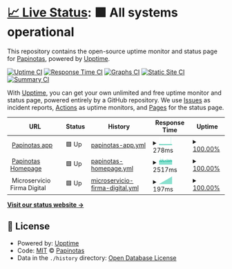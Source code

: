 # [📈 Live Status](https://status.papinotasapp.com): <!--live status--> **🟩 All systems operational**

This repository contains the open-source uptime monitor and status page for [Papinotas](https://papinotas.com), powered by [Upptime](https://github.com/upptime/upptime).

[![Uptime CI](https://github.com/Papinotas-Desarrollo/upptime/workflows/Uptime%20CI/badge.svg)](https://github.com/Papinotas-Desarrollo/upptime/actions?query=workflow%3A%22Uptime+CI%22)
[![Response Time CI](https://github.com/Papinotas-Desarrollo/upptime/workflows/Response%20Time%20CI/badge.svg)](https://github.com/Papinotas-Desarrollo/upptime/actions?query=workflow%3A%22Response+Time+CI%22)
[![Graphs CI](https://github.com/Papinotas-Desarrollo/upptime/workflows/Graphs%20CI/badge.svg)](https://github.com/Papinotas-Desarrollo/upptime/actions?query=workflow%3A%22Graphs+CI%22)
[![Static Site CI](https://github.com/Papinotas-Desarrollo/upptime/workflows/Static%20Site%20CI/badge.svg)](https://github.com/Papinotas-Desarrollo/upptime/actions?query=workflow%3A%22Static+Site+CI%22)
[![Summary CI](https://github.com/Papinotas-Desarrollo/upptime/workflows/Summary%20CI/badge.svg)](https://github.com/Papinotas-Desarrollo/upptime/actions?query=workflow%3A%22Summary+CI%22)

With [Upptime](https://upptime.js.org), you can get your own unlimited and free uptime monitor and status page, powered entirely by a GitHub repository. We use [Issues](https://github.com/Papinotas-Desarrollo/upptime/issues) as incident reports, [Actions](https://github.com/Papinotas-Desarrollo/upptime/actions) as uptime monitors, and [Pages](https://status.papinotasapp.com) for the status page.

<!--start: status pages-->
<!-- This summary is generated by Upptime (https://github.com/upptime/upptime) -->
<!-- Do not edit this manually, your changes will be overwritten -->
<!-- prettier-ignore -->
| URL | Status | History | Response Time | Uptime |
| --- | ------ | ------- | ------------- | ------ |
| <img alt="" src="https://favicons.githubusercontent.com/papinotasapp.com" height="13"> [Papinotas app](https://papinotasapp.com/user) | 🟩 Up | [papinotas-app.yml](https://github.com/Papinotas-Desarrollo/upptime/commits/HEAD/history/papinotas-app.yml) | <details><summary><img alt="Response time graph" src="./graphs/papinotas-app/response-time-week.png" height="20"> 278ms</summary><br><a href="https://status.papinotasapp.com/history/papinotas-app"><img alt="Response time 281" src="https://img.shields.io/endpoint?url=https%3A%2F%2Fraw.githubusercontent.com%2FPapinotas-Desarrollo%2Fupptime%2FHEAD%2Fapi%2Fpapinotas-app%2Fresponse-time.json"></a><br><a href="https://status.papinotasapp.com/history/papinotas-app"><img alt="24-hour response time 301" src="https://img.shields.io/endpoint?url=https%3A%2F%2Fraw.githubusercontent.com%2FPapinotas-Desarrollo%2Fupptime%2FHEAD%2Fapi%2Fpapinotas-app%2Fresponse-time-day.json"></a><br><a href="https://status.papinotasapp.com/history/papinotas-app"><img alt="7-day response time 278" src="https://img.shields.io/endpoint?url=https%3A%2F%2Fraw.githubusercontent.com%2FPapinotas-Desarrollo%2Fupptime%2FHEAD%2Fapi%2Fpapinotas-app%2Fresponse-time-week.json"></a><br><a href="https://status.papinotasapp.com/history/papinotas-app"><img alt="30-day response time 281" src="https://img.shields.io/endpoint?url=https%3A%2F%2Fraw.githubusercontent.com%2FPapinotas-Desarrollo%2Fupptime%2FHEAD%2Fapi%2Fpapinotas-app%2Fresponse-time-month.json"></a><br><a href="https://status.papinotasapp.com/history/papinotas-app"><img alt="1-year response time 281" src="https://img.shields.io/endpoint?url=https%3A%2F%2Fraw.githubusercontent.com%2FPapinotas-Desarrollo%2Fupptime%2FHEAD%2Fapi%2Fpapinotas-app%2Fresponse-time-year.json"></a></details> | <details><summary><a href="https://status.papinotasapp.com/history/papinotas-app">100.00%</a></summary><a href="https://status.papinotasapp.com/history/papinotas-app"><img alt="All-time uptime 100.00%" src="https://img.shields.io/endpoint?url=https%3A%2F%2Fraw.githubusercontent.com%2FPapinotas-Desarrollo%2Fupptime%2FHEAD%2Fapi%2Fpapinotas-app%2Fuptime.json"></a><br><a href="https://status.papinotasapp.com/history/papinotas-app"><img alt="24-hour uptime 100.00%" src="https://img.shields.io/endpoint?url=https%3A%2F%2Fraw.githubusercontent.com%2FPapinotas-Desarrollo%2Fupptime%2FHEAD%2Fapi%2Fpapinotas-app%2Fuptime-day.json"></a><br><a href="https://status.papinotasapp.com/history/papinotas-app"><img alt="7-day uptime 100.00%" src="https://img.shields.io/endpoint?url=https%3A%2F%2Fraw.githubusercontent.com%2FPapinotas-Desarrollo%2Fupptime%2FHEAD%2Fapi%2Fpapinotas-app%2Fuptime-week.json"></a><br><a href="https://status.papinotasapp.com/history/papinotas-app"><img alt="30-day uptime 100.00%" src="https://img.shields.io/endpoint?url=https%3A%2F%2Fraw.githubusercontent.com%2FPapinotas-Desarrollo%2Fupptime%2FHEAD%2Fapi%2Fpapinotas-app%2Fuptime-month.json"></a><br><a href="https://status.papinotasapp.com/history/papinotas-app"><img alt="1-year uptime 100.00%" src="https://img.shields.io/endpoint?url=https%3A%2F%2Fraw.githubusercontent.com%2FPapinotas-Desarrollo%2Fupptime%2FHEAD%2Fapi%2Fpapinotas-app%2Fuptime-year.json"></a></details>
| <img alt="" src="https://favicons.githubusercontent.com/www.papinotas.cl" height="13"> [Papinotas Homepage](https://www.papinotas.cl) | 🟩 Up | [papinotas-homepage.yml](https://github.com/Papinotas-Desarrollo/upptime/commits/HEAD/history/papinotas-homepage.yml) | <details><summary><img alt="Response time graph" src="./graphs/papinotas-homepage/response-time-week.png" height="20"> 2517ms</summary><br><a href="https://status.papinotasapp.com/history/papinotas-homepage"><img alt="Response time 2409" src="https://img.shields.io/endpoint?url=https%3A%2F%2Fraw.githubusercontent.com%2FPapinotas-Desarrollo%2Fupptime%2FHEAD%2Fapi%2Fpapinotas-homepage%2Fresponse-time.json"></a><br><a href="https://status.papinotasapp.com/history/papinotas-homepage"><img alt="24-hour response time 2543" src="https://img.shields.io/endpoint?url=https%3A%2F%2Fraw.githubusercontent.com%2FPapinotas-Desarrollo%2Fupptime%2FHEAD%2Fapi%2Fpapinotas-homepage%2Fresponse-time-day.json"></a><br><a href="https://status.papinotasapp.com/history/papinotas-homepage"><img alt="7-day response time 2517" src="https://img.shields.io/endpoint?url=https%3A%2F%2Fraw.githubusercontent.com%2FPapinotas-Desarrollo%2Fupptime%2FHEAD%2Fapi%2Fpapinotas-homepage%2Fresponse-time-week.json"></a><br><a href="https://status.papinotasapp.com/history/papinotas-homepage"><img alt="30-day response time 2408" src="https://img.shields.io/endpoint?url=https%3A%2F%2Fraw.githubusercontent.com%2FPapinotas-Desarrollo%2Fupptime%2FHEAD%2Fapi%2Fpapinotas-homepage%2Fresponse-time-month.json"></a><br><a href="https://status.papinotasapp.com/history/papinotas-homepage"><img alt="1-year response time 2409" src="https://img.shields.io/endpoint?url=https%3A%2F%2Fraw.githubusercontent.com%2FPapinotas-Desarrollo%2Fupptime%2FHEAD%2Fapi%2Fpapinotas-homepage%2Fresponse-time-year.json"></a></details> | <details><summary><a href="https://status.papinotasapp.com/history/papinotas-homepage">100.00%</a></summary><a href="https://status.papinotasapp.com/history/papinotas-homepage"><img alt="All-time uptime 100.00%" src="https://img.shields.io/endpoint?url=https%3A%2F%2Fraw.githubusercontent.com%2FPapinotas-Desarrollo%2Fupptime%2FHEAD%2Fapi%2Fpapinotas-homepage%2Fuptime.json"></a><br><a href="https://status.papinotasapp.com/history/papinotas-homepage"><img alt="24-hour uptime 100.00%" src="https://img.shields.io/endpoint?url=https%3A%2F%2Fraw.githubusercontent.com%2FPapinotas-Desarrollo%2Fupptime%2FHEAD%2Fapi%2Fpapinotas-homepage%2Fuptime-day.json"></a><br><a href="https://status.papinotasapp.com/history/papinotas-homepage"><img alt="7-day uptime 100.00%" src="https://img.shields.io/endpoint?url=https%3A%2F%2Fraw.githubusercontent.com%2FPapinotas-Desarrollo%2Fupptime%2FHEAD%2Fapi%2Fpapinotas-homepage%2Fuptime-week.json"></a><br><a href="https://status.papinotasapp.com/history/papinotas-homepage"><img alt="30-day uptime 100.00%" src="https://img.shields.io/endpoint?url=https%3A%2F%2Fraw.githubusercontent.com%2FPapinotas-Desarrollo%2Fupptime%2FHEAD%2Fapi%2Fpapinotas-homepage%2Fuptime-month.json"></a><br><a href="https://status.papinotasapp.com/history/papinotas-homepage"><img alt="1-year uptime 100.00%" src="https://img.shields.io/endpoint?url=https%3A%2F%2Fraw.githubusercontent.com%2FPapinotas-Desarrollo%2Fupptime%2FHEAD%2Fapi%2Fpapinotas-homepage%2Fuptime-year.json"></a></details>
| <img alt="" src="https://favicons.githubusercontent.com/null" height="13"> Microservicio Firma Digital | 🟩 Up | [microservicio-firma-digital.yml](https://github.com/Papinotas-Desarrollo/upptime/commits/HEAD/history/microservicio-firma-digital.yml) | <details><summary><img alt="Response time graph" src="./graphs/microservicio-firma-digital/response-time-week.png" height="20"> 197ms</summary><br><a href="https://status.papinotasapp.com/history/microservicio-firma-digital"><img alt="Response time 197" src="https://img.shields.io/endpoint?url=https%3A%2F%2Fraw.githubusercontent.com%2FPapinotas-Desarrollo%2Fupptime%2FHEAD%2Fapi%2Fmicroservicio-firma-digital%2Fresponse-time.json"></a><br><a href="https://status.papinotasapp.com/history/microservicio-firma-digital"><img alt="24-hour response time 197" src="https://img.shields.io/endpoint?url=https%3A%2F%2Fraw.githubusercontent.com%2FPapinotas-Desarrollo%2Fupptime%2FHEAD%2Fapi%2Fmicroservicio-firma-digital%2Fresponse-time-day.json"></a><br><a href="https://status.papinotasapp.com/history/microservicio-firma-digital"><img alt="7-day response time 197" src="https://img.shields.io/endpoint?url=https%3A%2F%2Fraw.githubusercontent.com%2FPapinotas-Desarrollo%2Fupptime%2FHEAD%2Fapi%2Fmicroservicio-firma-digital%2Fresponse-time-week.json"></a><br><a href="https://status.papinotasapp.com/history/microservicio-firma-digital"><img alt="30-day response time 197" src="https://img.shields.io/endpoint?url=https%3A%2F%2Fraw.githubusercontent.com%2FPapinotas-Desarrollo%2Fupptime%2FHEAD%2Fapi%2Fmicroservicio-firma-digital%2Fresponse-time-month.json"></a><br><a href="https://status.papinotasapp.com/history/microservicio-firma-digital"><img alt="1-year response time 197" src="https://img.shields.io/endpoint?url=https%3A%2F%2Fraw.githubusercontent.com%2FPapinotas-Desarrollo%2Fupptime%2FHEAD%2Fapi%2Fmicroservicio-firma-digital%2Fresponse-time-year.json"></a></details> | <details><summary><a href="https://status.papinotasapp.com/history/microservicio-firma-digital">100.00%</a></summary><a href="https://status.papinotasapp.com/history/microservicio-firma-digital"><img alt="All-time uptime 100.00%" src="https://img.shields.io/endpoint?url=https%3A%2F%2Fraw.githubusercontent.com%2FPapinotas-Desarrollo%2Fupptime%2FHEAD%2Fapi%2Fmicroservicio-firma-digital%2Fuptime.json"></a><br><a href="https://status.papinotasapp.com/history/microservicio-firma-digital"><img alt="24-hour uptime 100.00%" src="https://img.shields.io/endpoint?url=https%3A%2F%2Fraw.githubusercontent.com%2FPapinotas-Desarrollo%2Fupptime%2FHEAD%2Fapi%2Fmicroservicio-firma-digital%2Fuptime-day.json"></a><br><a href="https://status.papinotasapp.com/history/microservicio-firma-digital"><img alt="7-day uptime 100.00%" src="https://img.shields.io/endpoint?url=https%3A%2F%2Fraw.githubusercontent.com%2FPapinotas-Desarrollo%2Fupptime%2FHEAD%2Fapi%2Fmicroservicio-firma-digital%2Fuptime-week.json"></a><br><a href="https://status.papinotasapp.com/history/microservicio-firma-digital"><img alt="30-day uptime 100.00%" src="https://img.shields.io/endpoint?url=https%3A%2F%2Fraw.githubusercontent.com%2FPapinotas-Desarrollo%2Fupptime%2FHEAD%2Fapi%2Fmicroservicio-firma-digital%2Fuptime-month.json"></a><br><a href="https://status.papinotasapp.com/history/microservicio-firma-digital"><img alt="1-year uptime 100.00%" src="https://img.shields.io/endpoint?url=https%3A%2F%2Fraw.githubusercontent.com%2FPapinotas-Desarrollo%2Fupptime%2FHEAD%2Fapi%2Fmicroservicio-firma-digital%2Fuptime-year.json"></a></details>

<!--end: status pages-->

[**Visit our status website →**](https://status.papinotasapp.com)

## 📄 License

- Powered by: [Upptime](https://github.com/upptime/upptime)
- Code: [MIT](./LICENSE) © [Papinotas](https://papinotas.com)
- Data in the `./history` directory: [Open Database License](https://opendatacommons.org/licenses/odbl/1-0/)
